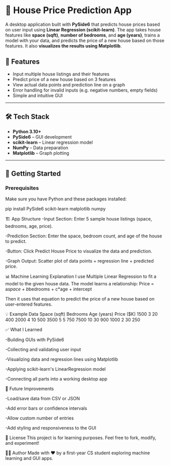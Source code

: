 # 🏡 House Price Prediction App

A desktop application built with **PySide6** that predicts house prices based on user input using **Linear Regression (scikit-learn)**. The app takes house features like **space (sqft)**, **number of bedrooms**, and **age (years)**, trains a model with your data, and predicts the price of a new house based on those features. It also **visualizes the results using Matplotlib**.

## 🧠 Features

- Input multiple house listings and their features
- Predict price of a new house based on 3 features
- View actual data points and prediction line on a graph
- Error handling for invalid inputs (e.g. negative numbers, empty fields)
- Simple and intuitive GUI

---

## 🛠 Tech Stack

- **Python 3.10+**
- **PySide6** – GUI development
- **scikit-learn** – Linear regression model
- **NumPy** – Data preparation
- **Matplotlib** – Graph plotting

---

## 🚀 Getting Started

### Prerequisites

Make sure you have Python and these packages installed:

pip install PySide6 scikit-learn matplotlib numpy

🏗 App Structure
-Input Section: Enter 5 sample house listings (space, bedrooms, age, price).

-Prediction Section: Enter the space, bedroom count, and age of the house to predict.

-Button: Click Predict House Price to visualize the data and prediction.

-Graph Output: Scatter plot of data points + regression line + predicted price.

📊 Machine Learning Explanation
I use Multiple Linear Regression to fit a model to the given house data. The model learns a relationship:
Price = a*space + b*bedrooms + c*age + intercept

Then it uses that equation to predict the price of a new house based on user-entered features.

💡 Example Data
Space (sqft)	Bedrooms	Age (years)	Price ($K)
1500	3	20	400
2000	4	10	500
3500	5	5	750
7500	10	30	900
1000	2	30	250

✅ What I Learned

-Building GUIs with PySide6

-Collecting and validating user input

-Visualizing data and regression lines using Matplotlib

-Applying scikit-learn's LinearRegression model

-Connecting all parts into a working desktop app

📂 Future Improvements

-Load/save data from CSV or JSON

-Add error bars or confidence intervals

-Allow custom number of entries

-Add styling and responsiveness to the GUI

📃 License
This project is for learning purposes. Feel free to fork, modify, and experiment!

🙋‍♂️ Author
Made with ❤️ by a first-year CS student exploring machine learning and GUI apps.
